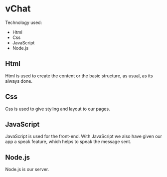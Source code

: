 # vChat

Technology used:
* Html
* Css
* JavaScript
* Node.js


## Html
Html is used to create the content or the basic structure, as usual, as its always done.

## Css
Css is used to give styling and layout to our pages.

## JavaScript
JavaScript is used for the front-end. With JavaScript we also have given our app a speak feature, which helps to speak the message sent.

## Node.js
Node.js is our server.